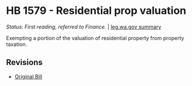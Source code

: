 # HB 1579 - Residential prop valuation
*Status: First reading, referred to Finance.* | [leg.wa.gov summary](https://app.leg.wa.gov/billsummary?BillNumber=1579&Year=2021)

Exempting a portion of the valuation of residential property from property taxation.

## Revisions
* [Original Bill](1/)